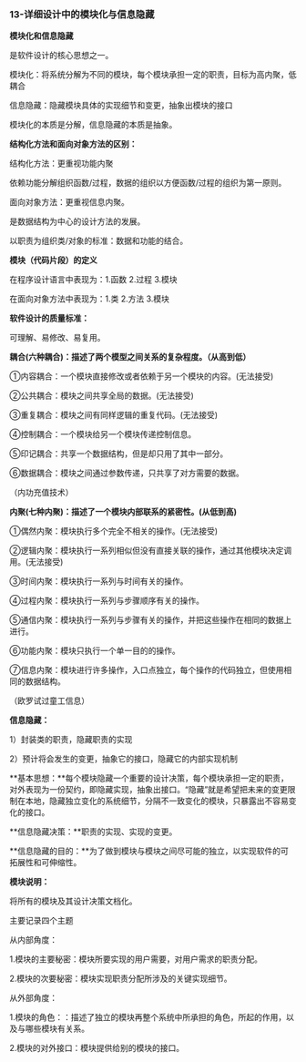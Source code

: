 ### **13-详细设计中的模块化与信息隐藏**



**模块化和信息隐藏**

是软件设计的核心思想之一。

模块化：将系统分解为不同的模块，每个模块承担一定的职责，目标为高内聚，低耦合

信息隐藏：隐藏模块具体的实现细节和变更，抽象出模块的接口

模块化的本质是分解，信息隐藏的本质是抽象。



**结构化方法和面向对象方法的区别：**

结构化方法：更重视功能内聚

依赖功能分解组织函数/过程，数据的组织以方便函数/过程的组织为第一原则。

面向对象方法：更重视信息内聚。

是数据结构为中心的设计方法的发展。

以职责为组织类/对象的标准：数据和功能的结合。



**模块（代码片段）的定义**

在程序设计语言中表现为：1.函数 2.过程 3.模块

在面向对象方法中表现为：1.类 2.方法 3.模块



**软件设计的质量标准：**

可理解、易修改、易复用。



**耦合(六种耦合)：描述了两个模型之间关系的复杂程度。（从高到低）**

①内容耦合：一个模块直接修改或者依赖于另一个模块的内容。(无法接受)

②公共耦合：模块之间共享全局的数据。(无法接受)

③重复耦合：模块之间有同样逻辑的重复代码。(无法接受)

④控制耦合：一个模块给另一个模块传递控制信息。

⑤印记耦合：共享一个数据结构，但是却只用了其中一部分。

⑥数据耦合：模块之间通过参数传递，只共享了对方需要的数据。

（内功充值技术）



**内聚(七种内聚)：描述了一个模块内部联系的紧密性。(从低到高)**

①偶然内聚：模块执行多个完全不相关的操作。(无法接受)

②逻辑内聚：模块执行一系列相似但没有直接关联的操作，通过其他模块决定调用。(无法接受)

③时间内聚：模块执行一系列与时间有关的操作。

④过程内聚：模块执行一系列与步骤顺序有关的操作。

⑤通信内聚：模块执行一系列与步骤有关的操作，并把这些操作在相同的数据上进行。

⑥功能内聚：模块只执行一个单一目的的操作。

⑦信息内聚：模块进行许多操作，入口点独立，每个操作的代码独立，但使用相同的数据结构。

（欧罗试过童工信息）



**信息隐藏：**

1）封装类的职责，隐藏职责的实现 

2）预计将会发生的变更，抽象它的接口，隐藏它的内部实现机制

**基本思想：**每个模块隐藏一个重要的设计决策，每个模块承担一定的职责，对外表现为一份契约，即隐藏实现，抽象出接口。“隐藏”就是希望把未来的变更限制在本地，隐藏独立变化的系统细节，分隔不一致变化的模块，只暴露出不容易变化的接口。

**信息隐藏决策：**职责的实现、实现的变更。

**信息隐藏的目的：**为了做到模块与模块之间尽可能的独立，以实现软件的可拓展性和可伸缩性。



**模块说明：**

将所有的模块及其设计决策文档化。

主要记录四个主题

从内部角度：

1.模块的主要秘密：模块所要实现的用户需要，对用户需求的职责分配。

2.模块的次要秘密：模块实现职责分配所涉及的关键实现细节。

从外部角度：

1.模块的角色：：描述了独立的模块再整个系统中所承担的角色，所起的作用，以及与哪些模块有关系。

2.模块的对外接口：模块提供给别的模块的接口。



